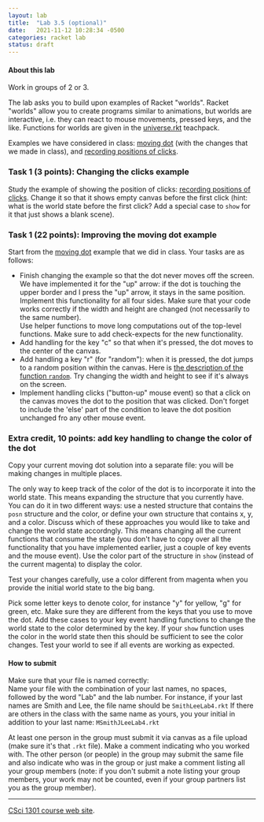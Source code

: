 ```yaml
---
layout: lab
title:  "Lab 3.5 (optional)"
date:   2021-11-12 10:28:34 -0500
categories: racket lab
status: draft
---
```


#### About this lab

Work in groups of 2 or 3.

The lab asks you to build upon examples of Racket \"worlds\". Racket
\"worlds\" allow you to create programs similar to animations, but
worlds are interactive, i.e. they can react to mouse movements, pressed
keys, and the like. Functions for worlds are given in the
[universe.rkt](http://docs.racket-lang.org/teachpack/2htdpuniverse.html)
teachpack.

Examples we have considered in class: [moving
dot](../examples/moving-dot-solution.rkt) (with the changes that we made
in class), and [recording positions of
clicks](../examples/show-clicks.rkt).

### Task 1 (3 points): Changing the clicks example

Study the example of showing the position of clicks: [recording
positions of clicks](../examples/show-clicks.rkt). Change it so that it
shows empty canvas before the first click (hint: what is the world state
before the first click? Add a special case to `show` for it that just
shows a blank scene).

### Task 1 (22 points): Improving the moving dot example

Start from the [moving dot](../examples/moving-dot-solution.rkt) example
that we did in class. Your tasks are as follows:

-   Finish changing the example so that the dot never moves off the
    screen. We have implemented it for the \"up\" arrow: if the dot is
    touching the upper border and I press the \"up\" arrow, it stays in
    the same position. Implement this functionality for all four sides.
    Make sure that your code works correctly if the width and height are
    changed (not necessarily to the same number).\
    Use helper functions to move long computations out of the top-level
    functions. Make sure to add check-expects for the new functionality.
-   Add handling for the key \"c\" so that when it\'s pressed, the dot
    moves to the center of the canvas.
-   Add handling a key \"r\" (for \"random\"): when it is pressed, the
    dot jumps to a random position within the canvas. Here is [the
    description of the function
    `random`](http://docs.racket-lang.org/htdp-langs/beginner.html#%28def._htdp-beginner._%28%28lib._lang%2Fhtdp-beginner..rkt%29._random%29%29).
    Try changing the width and height to see if it\'s always on the
    screen.
-   Implement handling clicks (\"button-up\" mouse event) so that a
    click on the canvas moves the dot to the position that was clicked.
    Don\'t forget to include the \'else\' part of the condition to leave
    the dot position unchanged fro any other mouse event.

### Extra credit, 10 points: add key handling to change the color of the dot

Copy your current moving dot solution into a separate file: you will be
making changes in multiple places.

The only way to keep track of the color of the dot is to incorporate it
into the world state. This means expanding the structure that you
currently have. You can do it in two different ways: use a nested
structure that contains the `posn` structure and the color, or define
your own structure that contains x, y, and a color. Discuss which of
these approaches you would like to take and change the world state
accordngly. This means changing all the current functions that consume
the state (you don\'t have to copy over all the functionality that you
have implemented earlier, just a couple of key events and the mouse
event). Use the color part of the structure in `show` (instead of the
current magenta) to display the color.

Test your changes carefully, use a color different from magenta when you
provide the initial world state to the big bang.

Pick some letter keys to denote color, for instance \"y\" for yellow,
\"g\" for green, etc. Make sure they are different from the keys that
you use to move the dot. Add these cases to your key event handling
functions to change the world state to the color determined by the key.
If your `show` function uses the color in the world state then this
should be sufficient to see the color changes. Test your world to see if
all events are working as expected.

#### How to submit

Make sure that your file is named correctly:\
Name your file with the combination of your last names, no spaces,
followed by the word \"Lab\" and the lab number. For instance, if your
last names are Smith and Lee, the file name should be `SmithLeeLab4.rkt`
If there are others in the class with the same name as yours, you your
initial in addition to your last name: `MSmithJLeeLab4.rkt`

At least one person in the group must submit it via canvas as a file
upload (make sure it\'s that `.rkt` file). Make a comment indicating who
you worked with. The other person (or people) in the group may submit
the same file and also indicate who was in the group or just make a
comment listing all your group members (note: if you don\'t submit a
note listing your group members, your work may not be counted, even if
your group partners list you as the group member).

------------------------------------------------------------------------

[CSci 1301 course web site](../index.html).
